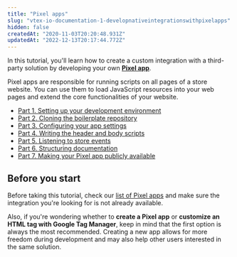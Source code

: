 ```yaml
---
title: "Pixel apps"
slug: "vtex-io-documentation-1-developnativeintegrationswithpixelapps"
hidden: false
createdAt: "2020-11-03T20:20:48.931Z"
updatedAt: "2022-12-13T20:17:44.772Z"
---
```

In this tutorial, you'll learn how to create a custom integration with a third-party solution by developing your own [**Pixel app**](https://developers.vtex.com/docs/guides/vtex-io-documentation-pixel-app).

Pixel apps are responsible for running scripts on all pages of a store website. You can use them to load JavaScript resources into your web pages and extend the core functionalities of your website.

- [Part 1. Setting up your development environment](https://developers.vtex.com/docs/guides/vtex-io-documentation-2-basicsetuptodevelopinvtexio)
- [Part 2. Cloning the boilerplate repository](https://developers.vtex.com/docs/guides/vtex-io-documentation-3-cloningtheboilerplaterepository)
- [Part 3. Configuring your app settings](https://developers.vtex.com/docs/guides/vtex-io-documentation-4-configuringyourappsettings)
- [Part 4. Writing the header and body scripts](https://developers.vtex.com/docs/guides/vtex-io-documentation-5-writingtheheaderandbodyscripts)
- [Part 5. Listening to store events](https://developers.vtex.com/docs/guides/vtex-io-documentation-6-listeningtostoreevents)
- [Part 6. Structuring documentation](https://developers.vtex.com/docs/guides/vtex-io-documentation-7-structuringthedocumentation)
- [Part 7. Making your Pixel app publicly available](https://developers.vtex.com/docs/guides/vtex-io-documentation-8-makingyourpixelapppubliclyavailable)

## Before you start

Before taking this tutorial, check our [list of Pixel apps](https://developers.vtex.com/docs/guides/pixel-apps/) and make sure the integration you're looking for is not already available.

Also, if you're wondering whether to **create a Pixel app** or **customize an HTML tag with Google Tag Manager**, keep in mind that the first option is always the most recommended. Creating a new app allows for more freedom during development and may also help other users interested in the same solution.
